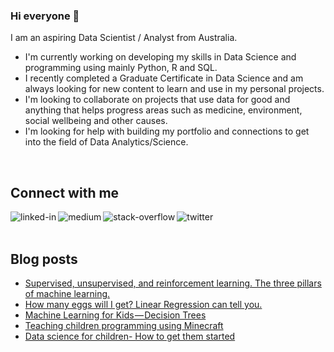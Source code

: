 ### Hi everyone 👋

I am an aspiring Data Scientist / Analyst from Australia.

- I'm currently working on developing my skills in Data Science and programming using mainly Python, R and SQL.
- I recently completed a Graduate Certificate in Data Science and am always looking for new content to learn and use in my personal projects.
- I'm looking to collaborate on projects that use data for good and anything that helps progress areas such as medicine, environment, social wellbeing and other causes.
- I'm looking for help with building my portfolio and connections to get into the field of Data Analytics/Science.
<br>

## Connect with me

[<img align="left" alt="linked-in" src="https://img.shields.io/badge/linkedin-%230077B5.svg?&style=for-the-badge&logo=linkedin&logoColor=white" />](https://www.linkedin.com/in/allanbond)

[<img align="left" alt="medium" src="https://img.shields.io/badge/medium-%2312100E.svg?&style=for-the-badge&logo=medium&logoColor=white" />](https://allanbond.medium.com/)

[<img align="left" alt="stack-overflow" src="https://img.shields.io/badge/stack%20overflow-FE7A16?logo=stack-overflow&logoColor=white&style=for-the-badge" />](https://stackoverflow.com/users/14982298/allan-bond)

[<img align="left" alt="twitter" src="https://img.shields.io/badge/twitter-%231DA1F2.svg?&style=for-the-badge&logo=twitter&logoColor=white" />](https://twitter.com/AllanJBond)

<br>
<br>

## Blog posts

<!-- BLOG-POST-LIST:START -->
- [Supervised, unsupervised, and reinforcement learning. The three pillars of machine learning.](https://medium.com/mlearning-ai/supervised-unsupervised-and-reinforcement-learning-the-three-pillars-of-machine-learning-fd898f0c7c81?source=rss-9e4019ede54a------2)
- [How many eggs will I get? Linear Regression can tell you.](https://medium.com/mlearning-ai/how-many-eggs-will-i-get-linear-regression-can-tell-you-d7d0e5968a4c?source=rss-9e4019ede54a------2)
- [Machine Learning for Kids — Decision Trees](https://medium.com/mlearning-ai/machine-learning-for-kids-decision-trees-db9853dca27d?source=rss-9e4019ede54a------2)
- [Teaching children programming using Minecraft](https://allanbond.medium.com/teaching-children-programming-using-minecraft-6a537d38f4dd?source=rss-9e4019ede54a------2)
- [Data science for children- How to get them started](https://allanbond.medium.com/machine-learning-for-kids-1f47d656bee0?source=rss-9e4019ede54a------2)
<!-- BLOG-POST-LIST:END -->






<!--
**allan-bond/allan-bond** is a ✨ _special_ ✨ repository because its `README.md` (this file) appears on your GitHub profile.

Here are some ideas to get you started:

- 🔭 I’m currently working on ...
- 🌱 I’m currently learning ...
- 👯 I’m looking to collaborate on ...
- 🤔 I’m looking for help with ...
- 💬 Ask me about ...
- 📫 How to reach me: ...
- 😄 Pronouns: ...
- ⚡ Fun fact: ...
-->
